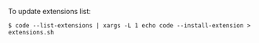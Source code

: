 To update extensions list:

```
$ code --list-extensions | xargs -L 1 echo code --install-extension > extensions.sh
```
